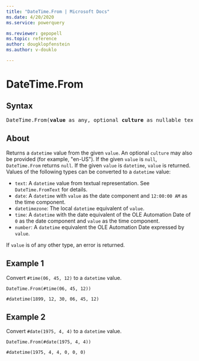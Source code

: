 ```yaml
---
title: "DateTime.From | Microsoft Docs"
ms.date: 4/20/2020
ms.service: powerquery

ms.reviewer: gepopell
ms.topic: reference
author: dougklopfenstein
ms.author: v-douklo

---
```

# DateTime.From

## Syntax

<pre>
DateTime.From(<b>value</b> as any, optional <b>culture</b> as nullable text) as nullable datetime
</pre>
  
## About  
Returns a `datetime` value from the given `value`. An optional `culture` may also be provided (for example, "en-US"). If the given `value` is `null`, `DateTime.From` returns `null`. If the given `value` is `datetime`, `value` is returned. Values of the following types can be converted to a `datetime` value: <ul> <li><code>text</code>: A <code>datetime</code> value from textual representation. See <code>DateTime.FromText</code> for details.</li> <li><code>date</code>: A <code>datetime</code> with <code>value</code> as the date component and <code>12:00:00 AM</code> as the time component.</li> <li><code>datetimezone</code>: The local <code>datetime</code> equivalent of <code>value</code>.</li> <li><code>time</code>: A <code>datetime</code> with the date equivalent of the OLE Automation Date of <code>0</code> as the date component and <code>value</code> as the time component.</li> <li><code>number</code>: A <code>datetime</code> equivalent the OLE Automation Date expressed by <code>value</code>. </li> </ul> If `value` is of any other type, an error is returned.

## Example 1
Convert `#time(06, 45, 12)` to a `datetime` value.

```powerquery-m
DateTime.From(#time(06, 45, 12))
```

`#datetime(1899, 12, 30, 06, 45, 12)`

## Example 2
Convert `#date(1975, 4, 4)` to a `datetime` value.

```powerquery-m
DateTime.From(#date(1975, 4, 4))
```

`#datetime(1975, 4, 4, 0, 0, 0)`
